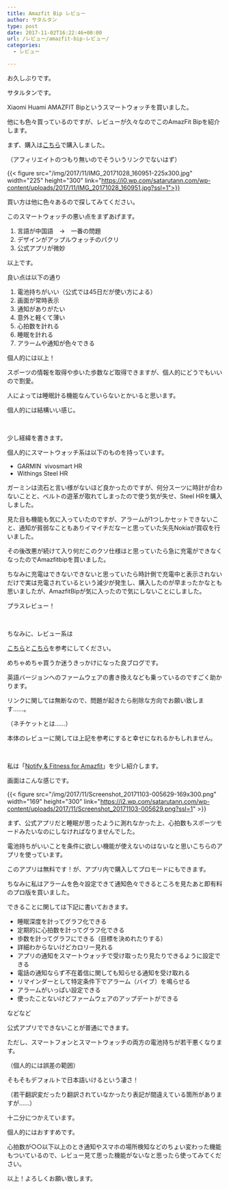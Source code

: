 ```yaml
---
title: Amazfit Bip レビュー
author: サタルタン
type: post
date: 2017-11-02T16:22:46+00:00
url: /レビュー/amazfit-bip-レビュー/
categories:
  - レビュー

---
```


お久しぶりです。

サタルタンです。

Xiaomi Huami AMAZFIT Bipというスマートウォッチを買いました。



他にも色々買っているのですが、レビューが久々なのでこのAmazFit Bipを紹介します。

<!--more-->

まず、購入は[こちら][1]で購入しました。
  
（アフィリエイトのつもり無いのでそういうリンクでないはず）

{{< figure src="/img/2017/11/IMG_20171028_160951-225x300.jpg" width="225" height="300" link="https://i0.wp.com/satarutann.com/wp-content/uploads/2017/11/IMG_20171028_160951.jpg?ssl=1">}}

買い方は他に色々あるので探してみてください。

このスマートウォッチの悪い点をまずあげます。

  1. 言語が中国語　→　一番の問題
  2. デザインがアップルウォッチのパクリ
  3. 公式アプリが微妙

以上です。

良い点は以下の通り

  1. 電池持ちがいい（公式では45日だが使い方による）
  2. 画面が常時表示
  3. 通知がありがたい
  4. 意外と軽くて薄い
  5. 心拍数を計れる
  6. 睡眠を計れる
  7. アラームや通知が色々できる

個人的には以上！

スポーツの情報を取得や歩いた歩数など取得できますが、個人的にどうでもいいので割愛。

人によっては睡眠計る機能なんていらないとかいると思います。

個人的には結構いい感じ。

&nbsp;

少し経緯を書きます。

個人的にスマートウォッチ系は以下のものを持っています。

  * GARMIN  vivosmart HR
  * Withings Steel HR

ガーミンは流石と言い様がないほど良かったのですが、何分スーツに時計が合わないことと、ベルトの遊革が取れてしまったので使う気が失せ、Steel HRを購入しました。

見た目も機能も気に入っていたのですが、アラームが1つしかセットできないこと、通知が貧弱なこともありイマイチだなーと思っていた矢先Nokiaが買収を行いました。
  
その後改悪が続けて入り何だこのクソ仕様はと思っていたら急に充電ができなくなったのでAmazfitbipを買いました。

ちなみに充電はできないできないと思っていたら時計側で充電中と表示されないだけで実は充電されているという減少が発生し、購入したのが早まったかなとも思いましたが、AmazfitBipが気に入ったので気にしないことにしました。

プラスレビュー！

&nbsp;

ちなみに、レビュー系は

[こちら][2]と[こちら][3]を参考にしてください。

めちゃめちゃ買うか迷うきっかけになった良ブログです。

英語バージョンへのファームウェアの書き換えなども乗っているのですごく助かります。

リンクに関しては無断なので、問題が起きたら削除な方向でお願い致します……。
  
（ネチケットとは……）

本体のレビューに関しては上記を参考にすると幸せになれるかもしれません。

&nbsp;

私は「[Notify & Fitness for Amazfit][4]」を少し紹介します。

画面はこんな感じです。

{{< figure src="/img/2017/11/Screenshot_20171103-005629-169x300.png" width="169" height="300" link="https://i2.wp.com/satarutann.com/wp-content/uploads/2017/11/Screenshot_20171103-005629.png?ssl=1" >}}

まず、公式アプリだと睡眠が思ったように測れなかった上、心拍数もスポーツモードみたいなのにしなければなりませんでした。

電池持ちがいいことを条件に欲しい機能が使えないのはないなと思いこちらのアプリを使っています。

このアプリは無料です！が、アプリ内で購入してプロモードにもできます。

ちなみに私はアラームを色々設定できて通知色々できるところを見たあと即有料のプロ版を買いました。

できることに関しては下記に書いておきます。

  * 睡眠深度を計ってグラフ化できる
  * 定期的に心拍数を計ってグラフ化できる
  * 歩数を計ってグラフにできる（目標を決めれたりする）
  * 詳細わからないけどカロリー見れる
  * アプリの通知をスマートウォッチで受け取ったり見たりできるように設定できる
  * 電話の通知ならず不在着信に関しても知らせる通知を受け取れる
  * リマインダーとして特定条件下でアラーム（バイブ）を鳴らせる
  * アラームがいっぱい設定できる
  * 使ったことないけどファームウェアのアップデートができる

などなど

公式アプリでできないことが普通にできます。

ただし、スマートフォンとスマートウォッチの両方の電池持ちが若干悪くなります。
  
（個人的には誤差の範囲）
  
そもそもデフォルトで日本語いけるという凄さ！
  
（若干翻訳変だったり翻訳されていなかったり表記が間違えている箇所がありますが……）

十二分につかえています。

個人的にはおすすめです。

心拍数が○○以下以上のとき通知やスマホの場所検知などのちょい変わった機能もついているので、レビュー見て思った機能がないなと思ったら使ってみてください。

以上！よろしくお願い致します。


 [1]: https://www.gearbest.com/smart-watches/pp_668632.html
 [2]: http://kazuhiro-geek.com/blog/2017/09/02/xiaomi-huami-amazfit-bip-matome/
 [3]: http://himagadmi.com/2017/09/04/post-6471/
 [4]: https://play.google.com/store/apps/details?id=com.mc.amazfit1&hl=ja

